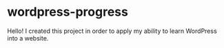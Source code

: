 # wordpress-progress
Hello! I created this project in order to apply my ability to learn WordPress into a website.
